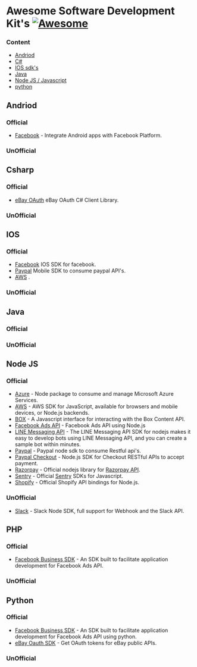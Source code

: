 # Awesome Software Development Kit's [![Awesome](https://cdn.rawgit.com/sindresorhus/awesome/d7305f38d29fed78fa85652e3a63e154dd8e8829/media/badge.svg)](https://github.com/sindresorhus/awesome)

### Content
- [Andriod](#andriod)
- [C#](#csharp)
- [IOS sdk's](#ios)
- [Java](#java)
- [Node JS / Javascript](#node-js)
- [python](#python)


## Andriod
### Official
- [Facebook](https://github.com/facebook/facebook-android-sdk) - Integrate Android apps with Facebook Platform.


### UnOfficial


## Csharp
### Official
- [eBay OAuth](https://github.com/eBay/ebay-oauth-csharp-client) eBay OAuth C# Client Library.

### UnOfficial


## IOS
### Official
- [Facebook](https://github.com/facebook/facebook-ios-sdk) IOS SDK for facebook.
- [Paypal](https://github.com/paypal/PayPal-iOS-SDK) Mobile SDK to consume paypal API's.
- [AWS](https://github.com/aws-amplify/aws-sdk-ios) .

### UnOfficial

## Java
### Official


### UnOfficial

## Node JS
### Official
- [Azure](https://azure.github.io/azure-sdk-for-node/) - Node package to consume and manage Microsoft Azure Services.
- [AWS](https://github.com/aws/aws-sdk-js) - AWS SDK for JavaScript, available for browsers and mobile devices, or Node.js backends.
- [BOX](https://github.com/box/box-node-sdk#readme) - A Javascript interface for interacting with the Box Content API.
- [Facebook Ads API](https://github.com/facebook/facebook-nodejs-business-sdk) - Facebook Ads API using Node.js
- [LINE Messaging API](https://github.com/line/line-bot-sdk-nodejs) - The LINE Messaging API SDK for nodejs makes it easy to develop bots using LINE Messaging API, and you can create a sample bot within minutes.
- [Paypal](https://github.com/paypal/PayPal-node-SDK) - Paypal node sdk to consume Restful api's.
- [Paypal Checkout](https://github.com/paypal/Checkout-NodeJS-SDK) - Node.js SDK for Checkout RESTful APIs to accept payment.
- [Razorpay](https://github.com/razorpay/razorpay-node#readme) - Official nodejs library for [Razorpay API](https://docs.razorpay.com/docs/android).
- [Sentry](https://github.com/getsentry/sentry-javascript) - Official [Sentry](https://sentry.io) SDKs for Javascript.
- [Shopify](https://github.com/MONEI/Shopify-api-node) - Official Shopify API bindings for Node.js.


### UnOfficial
- [Slack](https://github.com/clonn/slack-node-sdk) - Slack Node SDK, full support for Webhook and the Slack API.

## PHP
### Official
- [Facebook Business SDK](https://developers.facebook.com/docs/business-sdk/getting-started#php) - An SDK built to facilitate application development for Facebook Ads API.

### UnOfficial

## Python
### Official
- [Facebook Business SDK](https://github.com/facebook/facebook-python-business-sdk) - An SDK built to facilitate application development for Facebook Ads API using python.
- [eBay Oauth SDK](https://github.com/eBay/ebay-oauth-python-client) - Get OAuth tokens for eBay public APIs.

### UnOfficial